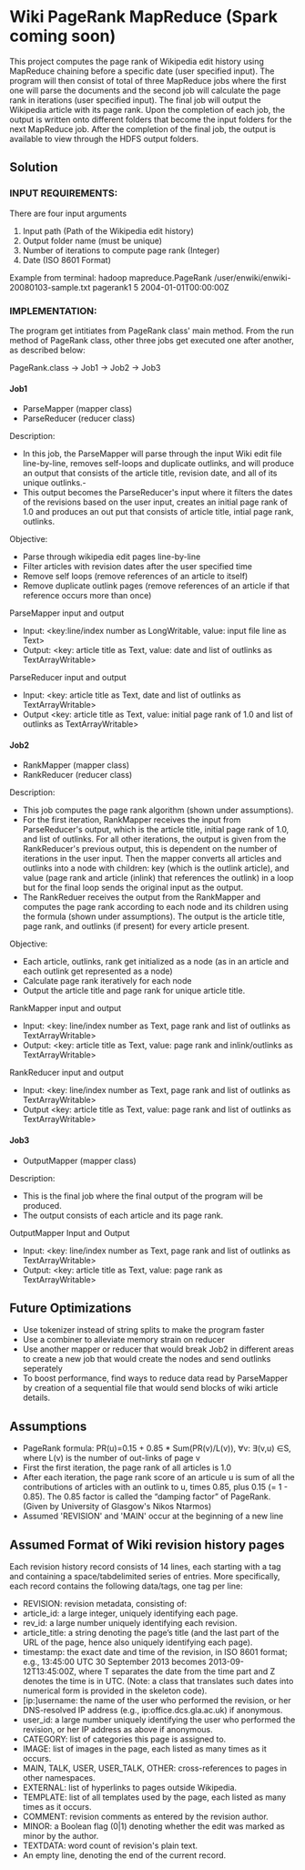 # Wiki PageRank MapReduce (Spark coming soon)

This project computes the page rank of Wikipedia edit history using MapReduce chaining before a specific date (user specified input).
The program will then consist of total of three MapReduce jobs where the first one will parse the documents and the second job will calculate the page rank in iterations (user specified input). The final job will output the Wikipedia article with its page rank. Upon the completion of each job, the output is written onto different folders that become the input folders for the next MapReduce job. After the completion of the final job, the output is available to view through the HDFS output folders.

## Solution

### INPUT REQUIREMENTS:
There are four input arguments 
1. Input path (Path of the Wikipedia edit history)
2. Output folder name (must be unique)
3. Number of iterations to compute page rank (Integer)
4. Date (ISO 8601 Format)

Example from terminal: hadoop mapreduce.PageRank /user/enwiki/enwiki-20080103-sample.txt pagerank1 5 2004-01-01T00:00:00Z

### IMPLEMENTATION:

The program get intitiates from PageRank class' main method. From the run method of PageRank class, other three jobs get executed one after another, as described below:

PageRank.class -> Job1 -> Job2 -> Job3

#### Job1 
- ParseMapper (mapper class)
- ParseReducer (reducer class)

Description:
- In this job, the ParseMapper will parse through the input Wiki edit file line-by-line, removes self-loops and duplicate outlinks, and will produce an output that consists of the article title, revision date, and all of its unique outlinks.- 
- This output becomes the ParseReducer's input where it filters the dates of the revisions based on the user input, creates an initial page rank of 1.0 and produces an out put that consists of article title, intial page rank, outlinks.

Objective:
- Parse through wikipedia edit pages line-by-line
- Filter articles with revision dates after the user specified time
- Remove self loops (remove references of an article to itself)
- Remove duplicate outlink pages (remove references of an article if that reference occurs more than once)

ParseMapper input and output
- Input: <key:line/index number as LongWritable, value: input file line as Text>
- Output: <key: article title as Text, value: date and list of outlinks as TextArrayWritable>

ParseReducer input and output
- Input: <key: article title as Text, date and list of outlinks as TextArrayWritable>
- Output <key: article title as Text, value: initial page rank of 1.0 and list of outlinks as TextArrayWritable>

#### Job2
- RankMapper (mapper class)
- RankReducer (reducer class)

Description:
- This job computes the page rank algorithm (shown under assumptions). 
- For the first iteration, RankMapper receives the input from ParseReducer's output, which is the article title, initial page rank of 1.0, and list of outlinks. For all other iterations, the output is given from the RankReducer's previous output, this is dependent on the number of iterations in the user input. Then the mapper converts all articles and outlinks into a node with children: key (which is the outlink article), and value (page rank and article (inlink) that references the outlink) in a loop but for the final loop sends the original input as the output. 
- The RankReduer receives the output from the RankMapper and computes the page rank according to each node and its children using the formula (shown under assumptions). The output is the article title, page rank, and outlinks (if present) for every article present.

Objective:
- Each article, outlinks, rank get initialized as a node (as in an article and each outlink get represented as a node)
- Calculate page rank iteratively for each node
- Output the article title and page rank for unique article title.

RankMapper input and output
- Input: <key: line/index number as Text, page rank and list of outlinks as TextArrayWritable>
- Output: <key: article title as Text, value: page rank and inlink/outlinks as TextArrayWritable>

RankReducer input and output
- Input: <key: line/index number as Text, page rank and list of outlinks as TextArrayWritable>
- Output <key: article title as Text, value: page rank and list of outlinks as TextArrayWritable>

#### Job3
- OutputMapper (mapper class)

Description:
- This is the final job where the final output of the program will be produced. 
- The output consists of each article and its page rank.

OutputMapper Input and Output
- Input: <key: line/index number as Text, page rank and list of outlinks as TextArrayWritable>
- Output: <key: article title as Text, value: page rank as TextArrayWritable>


## Future Optimizations
- Use tokenizer instead of string splits to make the program faster
- Use a combiner to alleviate memory strain on reducer
- Use another mapper or reducer that would break Job2 in different areas to create a new job that would create the nodes and send outlinks seperately
- To boost performance, find ways to reduce data read by ParseMapper by creation of a sequential file that would send blocks of wiki article details.

## Assumptions

- PageRank formula: PR(u)=0.15 + 0.85 * Sum(PR(v)/L(v)), ∀v: ∃(v,u) ∈S, where L(v) is the number of out-links of page v
- First the first iteration, the page rank of all articles is 1.0
- After each iteration, the page rank score of an articule u  is sum of all the contributions of articles with an outlink to u, times 0.85, plus 0.15 (= 1 - 0.85). The 0.85 factor is called the “damping factor” of PageRank. (Given by University of Glasgow's Nikos Ntarmos)
- Assumed 'REVISION' and 'MAIN' occur at the beginning of a new line

## Assumed Format of Wiki revision history pages

Each revision history record consists of 14 lines, each starting with a tag and containing a space/tabdelimited series of entries. More specifically, each record contains the following data/tags, one tag
per line:
- REVISION: revision metadata, consisting of:
- article_id: a large integer, uniquely identifying each page.
- rev_id: a large number uniquely identifying each revision.
- article_title: a string denoting the page’s title (and the last part of the URL of the
page, hence also uniquely identifying each page).
- timestamp: the exact date and time of the revision, in ISO 8601 format; e.g., 13:45:00
UTC 30 September 2013 becomes 2013-09-12T13:45:00Z, where T separates the
date from the time part and Z denotes the time is in UTC. (Note: a class that translates
such dates into numerical form is provided in the skeleton code).
- [ip:]username: the name of the user who performed the revision, or her DNS-resolved
IP address (e.g., ip:office.dcs.gla.ac.uk) if anonymous.
- user_id: a large number uniquely identifying the user who performed the revision, or
her IP address as above if anonymous.
- CATEGORY: list of categories this page is assigned to.
- IMAGE: list of images in the page, each listed as many times as it occurs.
- MAIN, TALK, USER, USER_TALK, OTHER: cross-references to pages in other namespaces.
- EXTERNAL: list of hyperlinks to pages outside Wikipedia.
- TEMPLATE: list of all templates used by the page, each listed as many times as it occurs.
- COMMENT: revision comments as entered by the revision author.
- MINOR: a Boolean flag (0|1) denoting whether the edit was marked as minor by the author.
- TEXTDATA: word count of revision's plain text.
- An empty line, denoting the end of the current record. 



